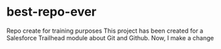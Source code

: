 # best-repo-ever
Repo create for training purposes
This project has been created for a Salesforce Trailhead module about Git and Github.
Now, I make a change

